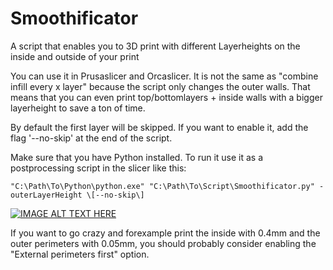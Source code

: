 # Smoothificator
A script that enables you to 3D print with different Layerheights on the inside and outside of your print

You can use it in Prusaslicer and Orcaslicer. It is not the same as "combine infill every x layer" because the script only changes the outer walls. That means that you can even print top/bottomlayers + inside walls with a bigger layerheight to save a ton of time. 

By default the first layer will be skipped. If you want to enable it, add the flag '--no-skip' at the end of the script.

Make sure that you have Python installed.
To run it use it as a postprocessing script in the slicer like this:

```"C:\Path\To\Python\python.exe" "C:\Path\To\Script\Smoothificator.py" -outerLayerHeight \[--no-skip\]```

[![IMAGE ALT TEXT HERE](https://img.youtube.com/vi/MffF5_rbtW8/0.jpg)](https://www.youtube.com/watch?v=MffF5_rbtW8)


If you want to go crazy and forexample print the inside with 0.4mm and the outer perimeters with 0.05mm, you should probably consider enabling the "External perimeters first" option.
